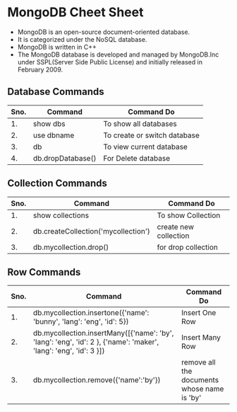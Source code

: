 
# **MongoDB Cheet Sheet**
- MongoDB is an open-source document-oriented database.
- It is categorized under the NoSQL database.
- MongoDB is written in C++
- The MongoDB database is developed and managed by MongoDB.Inc under SSPL(Server Side Public License) and initially released in February 2009.



## **Database Commands**

| Sno. | Command | Command Do |
| ---- | ------- | ---------- |
| 1. | show dbs | To show all databases|
| 2. | use dbname | To create or switch database |
| 3. | db | To view current database |
| 4. | db.dropDatabase() | For Delete database |


## **Collection Commands**

| Sno. | Command | Command Do |
| ---- | ------- | ---------- |
| 1. | show collections | To show Collection |
| 2. | db.createCollection('mycollection') | create new collection |
| 3. | db.mycollection.drop() | for drop collection |


## **Row Commands**


| Sno. | Command | Command Do |
| ---- | ------- | ---------- |
| 1. | db.mycollection.insertone({'name': 'bunny', 'lang': 'eng', 'id': 5}) | Insert One Row |
| 2. | db.mycollection.insertMany([{'name': 'by', 'lang': 'eng', 'id': 2 }, {'name': 'maker', 'lang': 'eng', 'id': 3 }]) | Insert Many Row |
| 3. | db.mycollection.remove({'name':'by'}) | remove all the documents whose name is 'by' |

